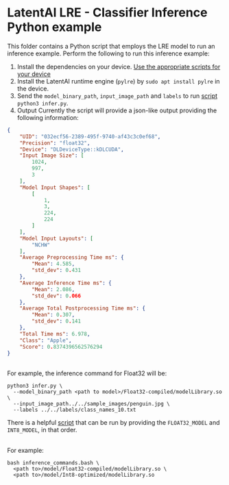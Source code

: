 # LatentAI LRE - Classifier Inference Python example 

This folder contains a Python script that employs the LRE model to run an inference example. Perform the following to run this inference example: 

1. Install the dependencies on your device. [Use the appropriate scripts for your device](../../setup_scripts)
2. Install the LatentAI runtime engine (`pylre`) by `sudo apt install pylre` in the device.
3. Send the `model_binary_path`, `input_image_path` and `labels` to run [script](infer.py) `python3 infer.py`. 
5. Output
Currently the script will provide a json-like output providing the following information:
``` json
{
    "UID": "032ecf56-2389-495f-9740-af43c3c0ef68",
    "Precision": "float32",
    "Device": "DLDeviceType::kDLCUDA",
    "Input Image Size": [
        1024,
        997,
        3
    ],
    "Model Input Shapes": [
        [
            1,
            3,
            224,
            224
        ]
    ],
    "Model Input Layouts": [
        "NCHW"
    ],
    "Average Preprocessing Time ms": {
        "Mean": 4.585,
        "std_dev": 0.431
    },
    "Average Inference Time ms": {
        "Mean": 2.086,
        "std_dev": 0.066
    },
    "Average Total Postprocessing Time ms": {
        "Mean": 0.307,
        "std_dev": 0.141
    },
    "Total Time ms": 6.978,
    "Class": "Apple",
    "Score": 0.8374396562576294
}
```

<br>
For example, the inference command for Float32 will be:

```
python3 infer.py \
  --model_binary_path <path to model>/Float32-compiled/modelLibrary.so \
  --input_image_path../../sample_images/penguin.jpg \
  --labels ../../labels/class_names_10.txt
```

There is a helpful [script](inference_commands.bash) that can be run by providing the `FLOAT32_MODEL` and `INT8_MODEL`, in that order.

<br>
For example:

```
bash inference_commands.bash \
  <path to>/model/Float32-compiled/modelLibrary.so \
  <path to>/model/Int8-optimized/modelLibrary.so
```
